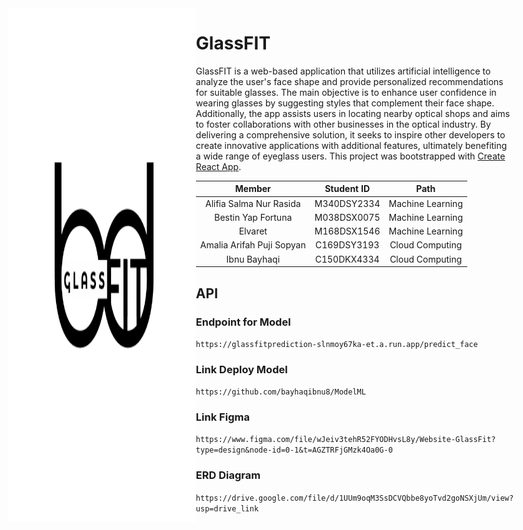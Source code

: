 <div style="display: flex; justify-content: center;">
    <img 
         src="/public/LOGOGLASSFIT.png"
         style="width: 300px; height: auto;">
<div>

# GlassFIT 

GlassFIT is a web-based application that utilizes artificial intelligence to analyze the user's face shape and provide personalized recommendations for suitable glasses. The main objective is to enhance user confidence in wearing glasses by suggesting styles that complement their face shape. Additionally, the app assists users in locating nearby optical shops and aims to foster collaborations with other businesses in the optical industry. By delivering a comprehensive solution, it seeks to inspire other developers to create innovative applications with additional features, ultimately benefiting a wide range of eyeglass users. This project was bootstrapped with [Create React App](https://github.com/facebook/create-react-app).

|            Member           | Student ID |        Path        |
| :-------------------------: | :--------: | :----------------: |
|        Alifia Salma Nur Rasida         | M340DSY2334 |  Machine Learning  |
|   Bestin Yap Fortuna  | M038DSX0075 |  Machine Learning  |
|       Elvaret       | M168DSX1546 |  Machine Learning  |
|    Amalia Arifah Puji Sopyan    | C169DSY3193 |   Cloud Computing  |
|        Ibnu Bayhaqi        | C150DKX4334 |   Cloud Computing  |

## API

### Endpoint for Model
```https://glassfitprediction-slnmoy67ka-et.a.run.app/predict_face```

### Link Deploy Model
```https://github.com/bayhaqibnu8/ModelML```
    
### Link Figma        
```https://www.figma.com/file/wJeiv3tehR52FYODHvsL8y/Website-GlassFit?type=design&node-id=0-1&t=AGZTRFjGMzk4Oa0G-0```

### ERD Diagram
```https://drive.google.com/file/d/1UUm9oqM3SsDCVQbbe8yoTvd2goNSXjUm/view?usp=drive_link```




